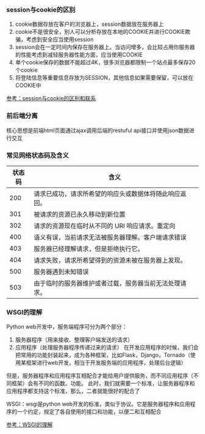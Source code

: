 ### session与cookie的区别
  1. cookie数据存放在客户的浏览器上，session数据放在服务器上
  2. cookie不是很安全，别人可以分析存放在本地的COOKIE并进行COOKIE欺骗，考虑到安全应当使用session
  3. session会在一定时间内保存在服务器上。当访问增多，会比较占用你服务器的性能考虑到减轻服务器性能方面，应当使用COOKIE
  4. 单个cookie保存的数据不能超过4K，很多浏览器都限制一个站点最多保存20个cookie
  5. 将登陆信息等重要信息存放为SESSION，其他信息如果需要保留，可以放在COOKIE中
  
[参考：session与cookie的区别和联系](https://www.cnblogs.com/endlessdream/p/4699273.html)

### 前后端分离
核心思想是前端html页面通过ajax调用后端的restuful api接口并使用json数据进行交互

### 常见网络状态码及含义

|状态码|含义|
|----|---|
|200|请求已成功，请求所希望的响应头或数据体将随此响应返回。|
|301|被请求的资源已永久移动到新位置|
|302|请求的资源现在临时从不同的 URI 响应请求。重定向|
|400|语义有误，当前请求无法被服务器理解。客户端请求错误|
|403|服务器已经理解请求，但是拒绝执行它。|
|404|请求失败，请求所希望得到的资源未被在服务器上发现。|
|500|服务器遇到未知错误|
|503|由于临时的服务器维护或者过载，服务器当前无法处理请求。|

### WSGI的理解
Python web开发中，服务端程序可分为两个部分：

  1. 服务器程序（用来接收、整理客户端发送的请求）
  2. 应用程序（处理服务器程序传递过来的请求）
在开发应用程序的时候，我们会把常用的功能封装起来，成为各种框架，比如Flask，Django，Tornado（使用某框架进行web开发，相当于开发服务端的应用程序，处理后台逻辑）

但是，服务器程序和应用程序互相配合才能给用户提供服务，而不同应用程序（不同框架）会有不同的函数、功能。 此时，我们就需要一个标准，让服务器程序和应用程序都支持这个标准，那么，二者就能很好的配合了

WSGI：wsgi是python web开发的标准，类似于协议。它是服务器程序和应用程序的一个约定，规定了各自使用的接口和功能，以便二和互相配合

[参考：WSGI的理解](https://www.cnblogs.com/eric-nirnava/p/wsgi.html)
